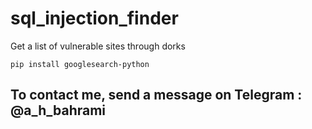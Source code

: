 # sql_injection_finder
Get a list of vulnerable sites through dorks

<code>pip install googlesearch-python</code>

<h2>To contact me, send a message on Telegram : @a_h_bahrami</h2>
